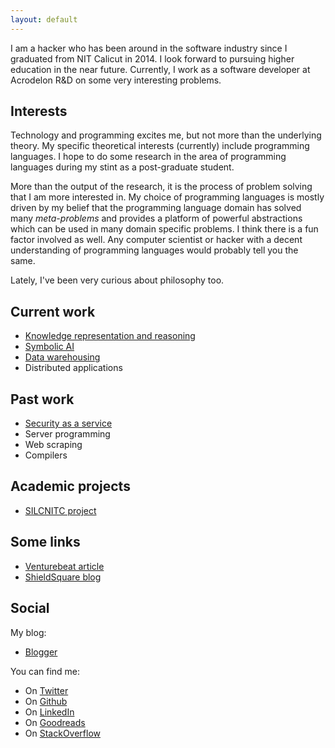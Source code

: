 ```yaml
---
layout: default
---
```


I am a hacker who has been around in the software industry since I graduated from NIT Calicut in 2014. I look forward to pursuing higher education in the near future.  Currently, I work as a software developer at Acrodelon R&D on some very interesting problems.

## Interests

Technology and programming excites me, but not more than the underlying theory. My specific theoretical interests (currently) include programming languages. I hope to do some research in the area of programming languages during my stint as a post-graduate student. 

More than the output of the research, it is the process of problem solving that I am more interested in. My choice of programming languages is mostly driven by my belief that the programming language domain has solved many *meta-problems* and provides a platform of powerful abstractions which can be used in many domain specific problems. I think there is a fun factor involved as well. Any computer scientist or hacker with a decent understanding of programming languages would probably tell you the same.

Lately, I've been very curious about philosophy too.  

## Current work

* [Knowledge representation and reasoning](https://en.wikipedia.org/wiki/Knowledge_representation_and_reasoning)
* [Symbolic AI](https://en.wikipedia.org/wiki/Symbolic_artificial_intelligence) 
* [Data warehousing](https://en.wikipedia.org/wiki/Data_warehouse)
* Distributed applications

## Past work

* [Security as a service](https://en.wikipedia.org/wiki/Security_as_a_service)
* Server programming
* Web scraping
* Compilers 

## Academic projects

* [SILCNITC project](http://silcnitc.github.io/about.html)
 
## Some links

* [Venturebeat article](http://venturebeat.com/2014/12/24/googles-no-captcha-recaptchas-may-not-be-as-bot-proof-as-we-thought)
* [ShieldSquare blog](http://www.shieldsquare.com/author/nachiappan-v/)

## Social

My blog:

* [Blogger](http://blog.nachivpn.me/)

You can find me:

* On [Twitter](https://twitter.com/nachivpn)
* On [Github](https://github.com/nachivpn)
* On [LinkedIn](https://www.linkedin.com/in/nachivpn)
* On [Goodreads](https://www.goodreads.com/user/show/45403127-nachi)
* On [StackOverflow](http://stackoverflow.com/users/3928699/nachi)
